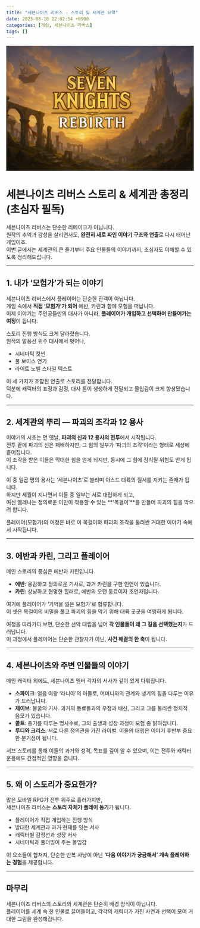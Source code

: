 ```yaml
---
title: "세븐나이츠 리버스 - 스토리 및 세계관 요약"
date: 2025-08-10 12:02:54 +0900
categories: [게임, 세븐나이츠 리버스]
tags: []
---
```


![tft](assets/img/seven/1754737251916.png)

# 세븐나이츠 리버스 스토리 & 세계관 총정리 (초심자 필독)

세븐나이츠 리버스는 단순한 리메이크가 아닙니다.  
원작의 추억과 감성을 살리면서도, **완전히 새로 짜인 이야기 구조와 연출**로 다시 태어난 게임이죠.  
이번 글에서는 세계관의 큰 줄기부터 주요 인물들의 이야기까지, 초심자도 이해할 수 있도록 정리해드립니다.

---

## 1. 내가 ‘모험가’가 되는 이야기

세븐나이츠 리버스에서 플레이어는 단순한 관객이 아닙니다.  
게임 속에서 **직접 ‘모험가’가 되어** 에반, 카린과 함께 모험을 떠납니다.  
이제 이야기는 주인공들만의 대사가 아니라, **플레이어가 개입하고 선택하며 만들어가는 여정**이 됩니다.

스토리 진행 방식도 크게 달라졌습니다.  
원작의 말풍선 위주 대사에서 벗어나,  
- 시네마틱 컷씬  
- 풀 보이스 연기  
- 라이트 노벨 스타일 텍스트  

이 세 가지가 조합된 연출로 스토리를 전달합니다.  
덕분에 캐릭터의 표정과 감정, 대사 톤이 생생하게 전달되고 몰입감이 크게 향상됐습니다.

---

## 2. 세계관의 뿌리 — 파괴의 조각과 12 용사

이야기의 시초는 먼 옛날, **파괴의 신과 12 용사의 전투**에서 시작됩니다.  
전투 끝에 파괴의 신은 패배하지만, 그 힘의 일부가 ‘파괴의 조각’이라는 형태로 세상에 흩어집니다.  
이 조각을 받은 이들은 막대한 힘을 얻게 되지만, 동시에 그 힘에 잠식될 위험도 안게 됩니다.

이 중 일곱 명의 용사는 ‘세븐나이츠’로 불리며 아스드 대륙의 질서를 지키는 존재가 됩니다.  
하지만 세월이 지나면서 이들 중 일부는 서로 대립하게 되고,  
여신 엘레나는 정의로운 이만이 착용할 수 있는 **‘목걸이’**를 만들어 파괴의 힘을 막으려 합니다.

플레이어(모험가)의 여정은 바로 이 목걸이와 파괴의 조각을 둘러싼 거대한 이야기 속에서 시작됩니다.

---

## 3. 에반과 카린, 그리고 플레이어

메인 스토리의 중심은 에반과 카린입니다.  
- **에반**: 용감하고 정의로운 기사로, 과거 카린을 구한 인연이 있습니다.  
- **카린**: 상냥하고 현명한 힐러로, 에반의 오랜 동료이자 조언자입니다.  

여기에 플레이어가 ‘기억을 잃은 모험가’로 합류합니다.  
이 셋은 목걸이의 비밀을 풀고 파괴의 힘을 막기 위해 대륙 곳곳을 여행하게 됩니다.

여정을 따라가다 보면, 단순한 선악 대립을 넘어 **각 인물들이 왜 그 길을 선택했는지**가 드러납니다.  
이 과정에서 플레이어는 단순한 관찰자가 아닌, **사건 해결의 한 축**이 됩니다.

---

## 4. 세븐나이츠와 주변 인물들의 이야기

메인 캐릭터 외에도, 세븐나이츠 멤버 각자의 서사가 깊이 있게 다뤄집니다.

- **스파이크**: 얼음 여왕 ‘라니아’의 아들로, 어머니와의 관계와 냉기의 힘을 다루는 이유가 드러납니다.  
- **제이브**: 불굴의 기사. 과거의 동료들과의 우정과 배신, 그리고 그를 둘러싼 정치적 음모가 있습니다.  
- **콜트**: 총기를 다루는 명사수로, 그의 출생과 성장 과정이 모험 중 밝혀집니다.  
- **루디와 크리스**: 서로 다른 정의관을 가진 라이벌. 이들의 대립은 이야기 후반부 중요한 분기점이 됩니다.  

서브 스토리를 통해 이들의 과거와 성격, 목표를 깊이 알 수 있으며, 이는 전투와 캐릭터 운용에도 간접적인 영향을 줍니다.

---

## 5. 왜 이 스토리가 중요한가?

많은 모바일 RPG가 전투 위주로 흘러가지만,  
세븐나이츠 리버스는 **스토리 자체가 플레이 동기**가 됩니다.

- 플레이어가 직접 개입하는 진행 방식  
- 방대한 세계관과 과거·현재를 잇는 서사  
- 캐릭터별 감정선과 성장 서사  
- 시네마틱과 풀더빙이 주는 몰입감  

이 요소들이 합쳐져, 단순한 반복 사냥이 아닌 **‘다음 이야기가 궁금해서’ 계속 플레이하는 경험**을 제공합니다.

---

## 마무리

세븐나이츠 리버스의 스토리와 세계관은 단순히 배경 장식이 아닙니다.  
플레이어를 세계 속 한 인물로 끌어들이고, 각각의 캐릭터가 가진 사연과 선택이 모여 거대한 그림을 완성해갑니다.

